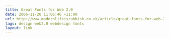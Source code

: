 ```yaml
---
title: Great Fonts for Web 2.0
date: 2006-11-20 11:06:46 +11:00
url: http://www.modernlifeisrubbish.co.uk/article/great-fonts-for-web-2.0
tags: design web2.0 webdesign fonts
layout: link
---
```

